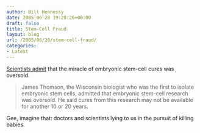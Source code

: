 ```yaml
---
author: Bill Hennessy
date: 2005-06-28 19:28:26+00:00
draft: false
title: Stem-Cell Fraud
layout: blog
url: /2005/06/28/stem-cell-fraud/
categories:
- Latest
---
```


[Scientists admit](https://www.ewtn.com/vnews/getstory_print.asp?number=58119) that the miracle of embryonic stem-cell cures was oversold.



> James Thomson, the Wisconsin biologist who was the first to isolate embryonic stem cells, admitted that embryonic stem-cell research was oversold. He said cures from this research may not be available for another 10 or 20 years.




Gee, imagine that:  doctors and scientists lying to us in the pursuit of killing babies.


